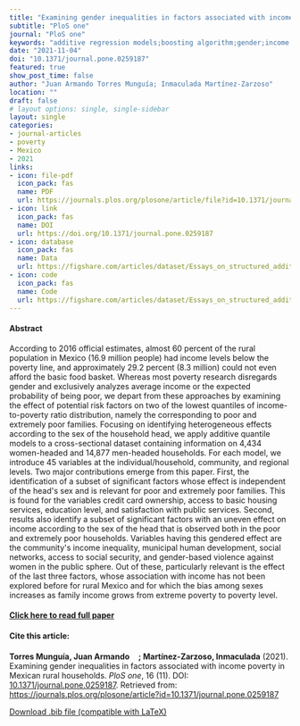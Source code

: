 ```yaml
---
title: "Examining gender inequalities in factors associated with income poverty in Mexican rural households"
subtitle: "PloS one" 
journal: "PloS one" 
keywords: "additive regression models;boosting algorithm;gender;income poverty;Mexico;rural communities" 
date: "2021-11-04"
doi: "10.1371/journal.pone.0259187"
featured: true
show_post_time: false
author: "Juan Armando Torres Munguía; Inmaculada Martínez-Zarzoso"
location: ""
draft: false
# layout options: single, single-sidebar
layout: single
categories:
- journal-articles
- poverty
- Mexico
- 2021
links:
- icon: file-pdf
  icon_pack: fas
  name: PDF
  url: https://journals.plos.org/plosone/article/file?id=10.1371/journal.pone.0259187&type=printable  
- icon: link
  icon_pack: fas
  name: DOI
  url: https://doi.org/10.1371/journal.pone.0259187
- icon: database
  icon_pack: fas
  name: Data
  url: https://figshare.com/articles/dataset/Essays_on_structured_additive_regression_models_applied_to_data_in_development_economics_Electronic_material_/21183271
- icon: code
  icon_pack: fas
  name: Code
  url: https://figshare.com/articles/dataset/Essays_on_structured_additive_regression_models_applied_to_data_in_development_economics_Electronic_material_/21183271
---
```

 


<h4> Abstract </h4>
<p> According to 2016 official estimates, almost 60 percent of the rural population in Mexico (16.9 million people) had income levels below the poverty line, and approximately 29.2 percent (8.3 million) could not even afford the basic food basket. Whereas most poverty research disregards gender and exclusively analyzes average income or the expected probability of being poor, we depart from these approaches by examining the effect of potential risk factors on two of the lowest quantiles of income-to-poverty ratio distribution, namely the corresponding to poor and extremely poor families. Focusing on identifying heterogeneous effects according to the sex of the household head, we apply additive quantile models to a cross-sectional dataset containing information on 4,434 women-headed and 14,877 men-headed households. For each model, we introduce 45 variables at the individual/household, community, and regional levels. Two major contributions emerge from this paper. First, the identification of a subset of significant factors whose effect is independent of the head's sex and is relevant for poor and extremely poor families. This is found for the variables credit card ownership, access to basic housing services, education level, and satisfaction with public services. Second, results also identify a subset of significant factors with an uneven effect on income according to the sex of the head that is observed both in the poor and extremely poor households. Variables having this gendered effect are the community's income inequality, municipal human development, social networks, access to social security, and gender-based violence against women in the public sphere. Out of these, particularly relevant is the effect of the last three factors, whose association with income has not been explored before for rural Mexico and for which the bias among sexes increases as family income grows from extreme poverty to poverty level. </p>

<h4> <a href="https://journals.plos.org/plosone/article?id=10.1371/journal.pone.0259187" target="_blank"> Click here to read full paper </a></h4>

<h4>Cite this article: </h4>
<p><b>Torres Munguía, Juan Armando<a href="https://orcid.org/0000-0003-3432-6941" target="_blank"><img src="https://info.orcid.org/wp-content/uploads/2019/11/orcid_16x16.png" height="16" width="16" ></a>; Martínez-Zarzoso, Inmaculada</b> (2021). Examining gender inequalities in factors associated with income poverty in Mexican rural households. <i>PloS one</i>, 16 (11). DOI: <a href="https://journals.plos.org/plosone/article?id=10.1371/journal.pone.0259187" target="_blank">10.1371/journal.pone.0259187</a>. Retrieved from: <a href="https://journals.plos.org/plosone/article?id=10.1371/journal.pone.0259187" target="_blank">https://journals.plos.org/plosone/article?id=10.1371/journal.pone.0259187</a></p>

<a href="cite.bib" download="cite.bib" class="button"> Download .bib file (compatible with LaTeX) </a>
